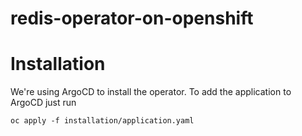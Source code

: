 # redis-operator-on-openshift

# Installation

We're using ArgoCD to install the operator. To add the application to ArgoCD just run

```
oc apply -f installation/application.yaml
```
